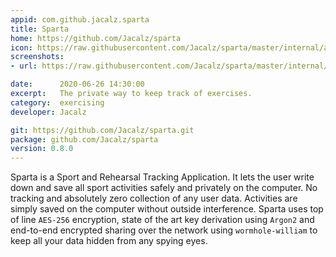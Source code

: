 ```yaml
---
appid: com.github.jacalz.sparta
title: Sparta
home: https://github.com/Jacalz/sparta
icon: https://raw.githubusercontent.com/Jacalz/sparta/master/internal/assets/icon-512.png
screenshots:
- url: https://raw.githubusercontent.com/Jacalz/sparta/master/internal/assets/screenshot.png

date:      2020-06-26 14:30:00
excerpt:   The private way to keep track of exercises.
category:  exercising
developer: Jacalz

git: https://github.com/Jacalz/sparta.git
package: github.com/Jacalz/sparta
version: 0.8.0
---
```


Sparta is a Sport and Rehearsal Tracking Application. It lets the user write down and save all sport activities safely and privately on the computer. No tracking and absolutely zero collection of any user data. Activities are simply saved on the computer without outside interference. Sparta uses top of line `AES-256` encryption, state of the art key derivation using `Argon2` and end-to-end encrypted sharing over the network using `wormhole-william` to keep all your data hidden from any spying eyes.
